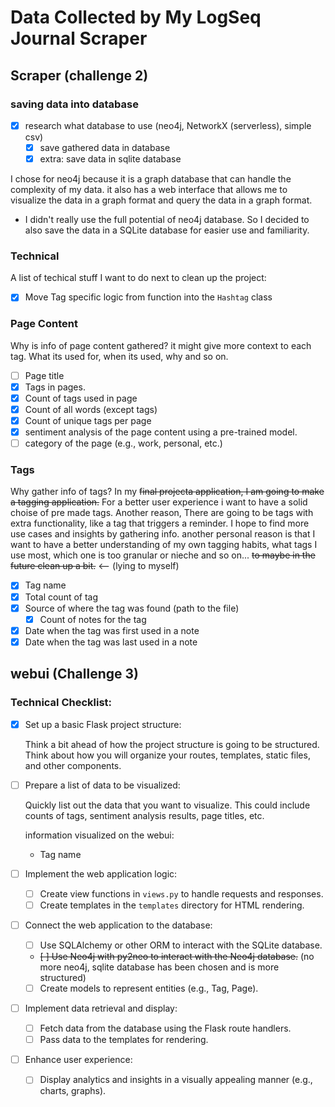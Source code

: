 # Data Collected by My LogSeq Journal Scraper

## Scraper (challenge 2)

### saving data into database

- [x] research what database to use (neo4j, NetworkX (serverless), simple csv)
  - [x] save gathered data in database
  - [x] extra: save data in sqlite database

I chose for neo4j because it is a graph database that can handle the complexity of my data. it also has a web interface that allows me to visualize the data in a graph format and query the data in a graph format.

- I didn't really use the full potential of neo4j database. So I decided to also save the data in a SQLite database for easier use and familiarity.

### Technical

A list of techical stuff I want to do next to clean up the project:

- [x] Move Tag specific logic from function into the `Hashtag` class

### Page Content

Why is info of page content gathered? it might give more context to each tag. What its used for, when its used, why and so on.

- [ ] Page title
- [x] Tags in pages.
- [x] Count of tags used in page
- [x] Count of all words (except tags)
- [x] Count of unique tags per page
- [x] sentiment analysis of the page content using a pre-trained model.
- [ ] category of the page (e.g., work, personal, etc.)

### Tags

Why gather info of tags? In my ~~final projecta application, I am going to make a tagging application.~~ For a better user experience i want to have a solid choise of pre made tags. Another reason, There are going to be tags with extra functionality, like a tag that triggers a reminder. I hope to find more use cases and insights by gathering info. another personal reason is that I want to have a better understanding of my own tagging habits, what tags I use most, which one is too granular or nieche and so on... ~~to maybe in the future clean up a bit.~~ <-- (lying to myself)

- [x] Tag name
- [x] Total count of tag
- [x] Source of where the tag was found (path to the file)
  - [x] Count of notes for the tag
- [x] Date when the tag was first used in a note
- [x] Date when the tag was last used in a note

## webui (Challenge 3)

### Technical Checklist:

- [x] Set up a basic Flask project structure:

  Think a bit ahead of how the project structure is going to be structured. Think about how you will organize your routes, templates, static files, and other components.

- [ ] Prepare a list of data to be visualized:

  Quickly list out the data that you want to visualize. This could include counts of tags, sentiment analysis results, page titles, etc.

  information visualized on the webui:
    - Tag name

- [ ] Implement the web application logic:
  - [ ] Create view functions in `views.py` to handle requests and responses.
  - [ ] Create templates in the `templates` directory for HTML rendering.
  
- [ ] Connect the web application to the database:
  - [ ] Use SQLAlchemy or other ORM to interact with the SQLite database.
  - ~~[ ] Use Neo4j with py2neo to interact with the Neo4j database.~~ (no more neo4j, sqlite database has been chosen and is more structured)
  - [ ] Create models to represent entities (e.g., Tag, Page).

- [ ] Implement data retrieval and display:
  - [ ] Fetch data from the database using the Flask route handlers.
  - [ ] Pass data to the templates for rendering.

- [ ] Enhance user experience:
  - [ ] Display analytics and insights in a visually appealing manner (e.g., charts, graphs).
